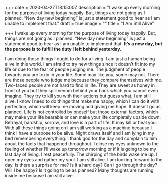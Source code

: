 +++
date = 2020-04-27T18:15:00Z
description = "I wake up every morning for the purpose of living today happily. But, things are not going as I planned. “New day new beginning” is just a statement good to hear as I am unable to implement that."
draft = true
image = ""
title = "I Am Still Alive"

+++
I wake up every morning for the purpose of living today happily. But, things are not going as I planned. “New day new beginning” is just a statement good to hear as I am unable to implement that. **It’s a new day, but the purpose is to fulfill the duty I left behind yesterday.**

I am doing those things I ought to do for a living. I am just a human being alive in this world. I am afraid to try new things since it doesn’t fit into my life or due to the fear of people judging me. The judgment of people towards you are toxin in your life. Some may like you, some may not. There are those people who judge me because they compare themselves with me. Two-faced people are not hard to find in life. They are sweet as honey in front of you but they spill venom behind your back which you cannot even imagine. They try to kill you with their actions but guess what, I am still alive. I know I need to do things that make me happy, which I can do it with perfection, which will keep me moving and giving me hope. It doesn’t go as planned. Life is not controlled by oneself but those external factors, which may make your life bearable or can make your life completely upside down. Betrayal, hardship, sorrow, and love is a part of life. It may kill or heal you. With all these things going on I am still working as a machine because I think I have a purpose to be alive. Night draws itself and I am lying in my bed remembering everything. I thank god for the day and complain to him about the facts that happened throughout. I close my eyes unknown to the feeling of whether I’ll wake up tomorrow morning or if it is going to be my last day of living. I rest peacefully. The chirping of the birds wake me up. I open my eyes and gather my soul. I am still alive. I am looking forward to the day. Is there a surprise for me? Is it a hard day? Can I go through the day? Will I be happy? Is it going to be as planned? Many thoughts are running inside me because I am still alive.